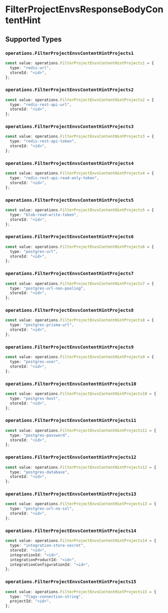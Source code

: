 # FilterProjectEnvsResponseBodyContentHint


## Supported Types

### `operations.FilterProjectEnvsContentHintProjects1`

```typescript
const value: operations.FilterProjectEnvsContentHintProjects1 = {
  type: "redis-url",
  storeId: "<id>",
};
```

### `operations.FilterProjectEnvsContentHintProjects2`

```typescript
const value: operations.FilterProjectEnvsContentHintProjects2 = {
  type: "redis-rest-api-url",
  storeId: "<id>",
};
```

### `operations.FilterProjectEnvsContentHintProjects3`

```typescript
const value: operations.FilterProjectEnvsContentHintProjects3 = {
  type: "redis-rest-api-token",
  storeId: "<id>",
};
```

### `operations.FilterProjectEnvsContentHintProjects4`

```typescript
const value: operations.FilterProjectEnvsContentHintProjects4 = {
  type: "redis-rest-api-read-only-token",
  storeId: "<id>",
};
```

### `operations.FilterProjectEnvsContentHintProjects5`

```typescript
const value: operations.FilterProjectEnvsContentHintProjects5 = {
  type: "blob-read-write-token",
  storeId: "<id>",
};
```

### `operations.FilterProjectEnvsContentHintProjects6`

```typescript
const value: operations.FilterProjectEnvsContentHintProjects6 = {
  type: "postgres-url",
  storeId: "<id>",
};
```

### `operations.FilterProjectEnvsContentHintProjects7`

```typescript
const value: operations.FilterProjectEnvsContentHintProjects7 = {
  type: "postgres-url-non-pooling",
  storeId: "<id>",
};
```

### `operations.FilterProjectEnvsContentHintProjects8`

```typescript
const value: operations.FilterProjectEnvsContentHintProjects8 = {
  type: "postgres-prisma-url",
  storeId: "<id>",
};
```

### `operations.FilterProjectEnvsContentHintProjects9`

```typescript
const value: operations.FilterProjectEnvsContentHintProjects9 = {
  type: "postgres-user",
  storeId: "<id>",
};
```

### `operations.FilterProjectEnvsContentHintProjects10`

```typescript
const value: operations.FilterProjectEnvsContentHintProjects10 = {
  type: "postgres-host",
  storeId: "<id>",
};
```

### `operations.FilterProjectEnvsContentHintProjects11`

```typescript
const value: operations.FilterProjectEnvsContentHintProjects11 = {
  type: "postgres-password",
  storeId: "<id>",
};
```

### `operations.FilterProjectEnvsContentHintProjects12`

```typescript
const value: operations.FilterProjectEnvsContentHintProjects12 = {
  type: "postgres-database",
  storeId: "<id>",
};
```

### `operations.FilterProjectEnvsContentHintProjects13`

```typescript
const value: operations.FilterProjectEnvsContentHintProjects13 = {
  type: "postgres-url-no-ssl",
  storeId: "<id>",
};
```

### `operations.FilterProjectEnvsContentHintProjects14`

```typescript
const value: operations.FilterProjectEnvsContentHintProjects14 = {
  type: "integration-store-secret",
  storeId: "<id>",
  integrationId: "<id>",
  integrationProductId: "<id>",
  integrationConfigurationId: "<id>",
};
```

### `operations.FilterProjectEnvsContentHintProjects15`

```typescript
const value: operations.FilterProjectEnvsContentHintProjects15 = {
  type: "flags-connection-string",
  projectId: "<id>",
};
```


